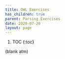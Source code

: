 ```yaml
---
title: OWL Exercises
has_children: true
parent: Parsing Exercises
date: 2020-07-20
layout: page
---
```


1. TOC
{:toc}

(blank atm)
